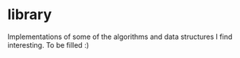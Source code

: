 # library
Implementations of some of the algorithms and data structures I find interesting. To be filled :)
